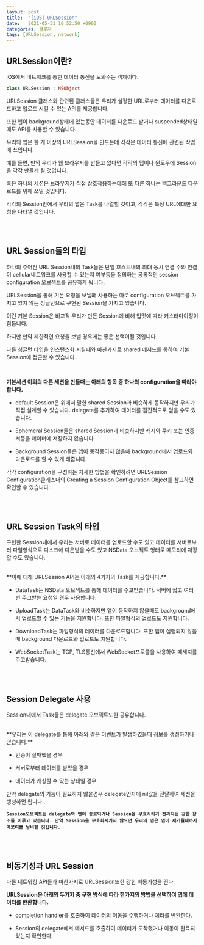 ```yaml
---
layout: post
title:  "[iOS] URLSession"
date:   2021-05-31 10:52:50 +0900
categories: 클로져
tags: [URLSession, network]
---
```


## **URLSession이란?**

iOS에서 네트워크를 통한 데이터 통신을 도와주는 객체이다.

```swift
class URLSession : NSObject
```
URLSession 클래스와 관련된 클래스들은 우리가 설정한 URL로부터 데이터를 다운로드하고 업로드 시킬 수 있는 API를 제공합니다. 

또한 앱이 background상태에 있는동안 데이터를 다운로드 받거나 suspended상태일때도 API를 사용할 수 있습니다. 

우리의 앱은 한 개 이상의 URLSession을 만드는데 각각은 데이터 통신에 관련된 작업에 쓰입니다. 

예를 들면, 만약 우리가 웹 브라우저를 만들고 있다면 각각의 탭이나 윈도우에 Session을 각각 만들게 될 것입니다. 

혹은 하나의 세션은 브라우저가 직접 상호작용하는데에 또 다른 하나는 백그라운드 다운로드를 위해 쓰일 것입니다. 

각각의 Session안에서 우리의 앱은 Task를 나열할 것이고, 각각은 특정 URL에대한 요청을 나타낼 것입니다.

<br><br>
## **URL Session들의 타입**

하나의 주어진 URL Session내의 Task들은 단일 호스트내의 최대 동시 연결 수와 연결이 cellular네트워크를 사용할 수 있는지 여부등을 정의하는 공통적인 session configuration 오브젝트를 공유하게 됩니다.

URLSession을 통해 기본 요청을 보낼떄 사용하는 따로 configuration 오브젝트를 가지고 있지 않는 싱글턴으로 구현된 Session을 가지고 있습니다.

이런 기본 Session은 비교적 우리가 만든 Session에 비해 입맛에 따라 커스터마이징이 힘듭니다.

하지만 만약 제한적인 요청을 보낼 경우에는 좋은 선택이될 것입니다. 

다른 싱글턴 타입을 인스턴스화 시킬때와 마찬가지로 shared 메서드를 통하여 기본 Session에 접근할 수 있습니다.

<br>

**기본세션 이외의 다른 세션을 만들때는 아래의 항목 중 하나의 configuration을 따라야합니다.**

* default Session은 위에서 말한 shared Session과 비슷하게 동작하지만 우리가 직접 설계할 수 있습니다. 
delegate를 추가하여 데이터를 점진적으로 얻을 수도 있습니다. 

* Ephemeral Session들은 shared Session과 비슷하지만 캐시와 쿠키 또는 인증서등을 데이터에 저장하지 않습니다.

* Background Session들은 앱이 동작중이지 않을때 background에서 업로드와 다운로드를 할 수 있게 해줍니다.

각각 configuration을 구성하는 자세한 방법을 확인하려면 URLSession Configuration클래스내의 Creating a Session Configuration Object를 참고하면 확인할 수 있습니다.

<br><br>
## **URL Session Task의 타입**

구현한 Session내에서 우리는 서버로 데이터를 업로드할 수도 있고 데이터를 서버로부터 파일형식으로 디스크에 다운받을 수도 있고 NSData 오브젝트 형태로 메모리에 저장할 수도 있습니다. 

<br>
**이에 대해 URLSession API는 아래의 4가지의 Task를 제공합니다.**

* DataTask는 NSData 오브젝트를 통해 데이터를 주고받습니다. 서버에 짧고 여러번 주고받는 요청일 경우 사용합니다.

* UploadTask는 DataTask와 비슷하지만 앱이 동작하지 않을때도 background에서 업로드할 수 있는 기능을 지원합니다. 또한 파일형식의 업로드도 지원합니다.

* DownloadTask는 파일형식의 데이터를 다운로드합니다. 또한 앱이 실행되지 않을때 background 다운로드와 업로드도 지원합니다.

* WebSocketTask는 TCP, TLS통신에서 WebSocket프로콜을 사용하여 메세지를 주고받습니다.

<br><br>
## **Session Delegate 사용**

Session내에서 Task들은 delegate 오브젝트또한 공유합니다. 

<br>
**우리는 이 delegate를 통해 아래와 같은 이벤트가 발생하였을때 정보를 생성하거나 얻습니다.**

* 인증이 실패했을 경우

* 서버로부터 데이터를 받았을 경우

* 데이터가 캐싱할 수 있는 상태일 경우 

만약 delegate의 기능이 필요하지 않을경우 delegate인자에 nil값을 전달하여 세션을 생성하면 됩니다.. 

**```Session오브젝트는 delegate와 앱이 종료되거나 Session을 무효시키기 전까지는 강한 참조를 이루고 있습니다. 만약 Session을 무효화시키지 않으면 우리의 앱은 앱이 제거될때까지 메모리를 낭비할 것입니다.```**

<br><br>
## **비동기성과 URL Session**

다른 네트워킹 API들과 마찬가지로 URLSession또한 강한 비동기성을 띈다. 

**URLSession은 아래의 두가지 중 구현 방식에 따라 한가지의 방법을 선택하여 앱에 데이터를 반환합니다.**

* completion handler를 호출하여 데이터의 이동을 수행하거나 에러를 반환한다.

* Session의 delegate에서 메서드를 호출하여 데이터가 도착했거나 이동이 완료되었는지 확인한다.